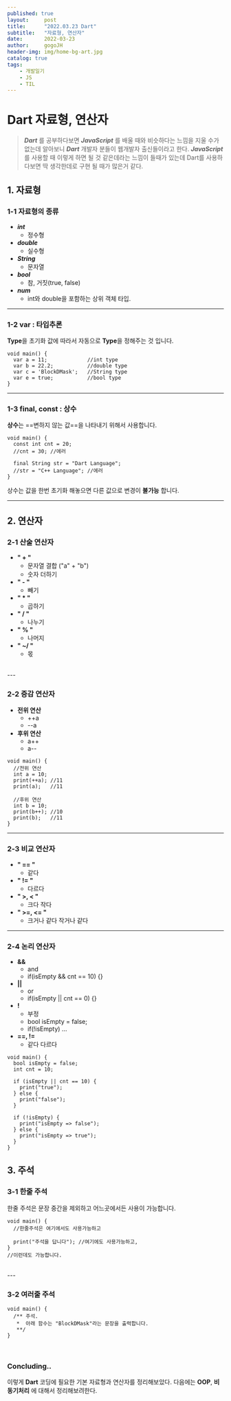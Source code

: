 ```yaml
---
published: true
layout:     post
title:      "2022.03.23 Dart"
subtitle:   "자료형, 연산자"
date:       2022-03-23
author:     gogoJH
header-img: img/home-bg-art.jpg
catalog: true
tags:
    - 개발일기
    - JS
    - TIL
---
```


# Dart 자료형, 연산자
>***Dart*** 를 공부하다보면 ***JavaScript*** 를 배울 때와 비슷하다는 느낌을 지울 수가 없는데 알아보니 ***Dart*** 개발자 분들이 웹개발자 출신들이라고 한다.
>***JavaScript*** 를 사용할 때 이렇게 하면 될 것 같은데라는 느낌이 들때가 있는데 Dart를 사용하다보면 딱 생각한데로 구현 될 때가 많은거 같다. 


## 1. 자료형
### 1-1 자료형의 종류
-   ***int***
    -   정수형
-   ***double***
    -   실수형
-   ***String***
    -   문자열
-   ***bool***
    -   참, 거짓(true, false)
-   ***num***
    -   int와 double을 포함하는 상위 객체 타입.
 ----
 
### 1-2 var : 타입추론

**Type**을 초기화 값에 따라서 자동으로 **Type**을 정해주는 것 입니다.
```
void main() {
  var a = 11;             //int type
  var b = 22.2;           //double type
  var c = 'BlockDMask';   //String type
  var e = true;           //bool type
}
```
---
### 1-3 final, const : 상수

**상수**는 ==변하지 않는 값==을 나타내기 위해서 사용합니다.

```
void main() {
  const int cnt = 20;
  //cnt = 30; //에러
  
  final String str = "Dart Language";
  //str = "C++ Language"; //에러
}
```

상수는 값을 한번 초기화 해놓으면 다른 값으로 변경이 **불가능** 합니다.

---
## 2. 연산자

### 2-1 산술 연산자

-   **" + "**
    -   문자열 결합 ("a" + "b")
    -   숫자 더하기
-   **" - "**
    -   빼기
-   **" * "**
    -   곱하기
-   **" / "**
    -   나누기
-   **" % "**
    -   나머지
-   **" ~/ "**
    -   몫
<br>
---
<br>

### 2-2 증감 연산자

-   **전위 연산**
    -   ++a
    -   --a
-   **후위 연산**
    -   a++
    -   a--

```
void main() {
  //전위 연산
  int a = 10;
  print(++a); //11
  print(a);   //11
  
  //후위 연산
  int b = 10;
  print(b++); //10
  print(b);   //11
}
```
---
### 2-3 비교 연산자

-   **" == "**
    -   같다
-   **" != "**
    -   다르다
-   **" >, < "**
    -   크다 작다
-   **" >=, <= "**
    -   크거나 같다 작거나 같다
  
---

### 2-4 논리 연산자

-   **&&**
    -   and
    -   if(isEmpty && cnt == 10) {}
-   **||**
    -   or
    -   if(isEmpty || cnt == 0) {}
-   **!**
    -   부정
    -   bool isEmpty = false;
    -   if(!isEmpty) ...
-   **==, !=**
    -   같다 다르다

```
void main() {
  bool isEmpty = false;
  int cnt = 10;

  if (isEmpty || cnt == 10) {
    print("true");
  } else {
    print("false");
  }

  if (!isEmpty) {
    print("isEmpty => false");
  } else {
    print("isEmpty => true");
  }
}
```

## 3. 주석

### 3-1 한줄 주석

한줄 주석은 문장 중간을 제외하고 어느곳에서든 사용이 가능합니다.

```
void main() {
  //한줄주석은 여기에서도 사용가능하고
  
  print("주석을 답니다"); //여기에도 사용가능하고,
}
//이런데도 가능합니다.
```
<br>
---
<br>

### 3-2 여러줄 주석
```
void main() {
  /** 주석.
   *  아래 함수는 "BlockDMask"라는 문장을 출력합니다.
   **/
}
```
<br>

###   Concluding..

이렇게 **Dart** 코딩에 필요한 기본 자료형과 연산자를 정리해보았다.
다음에는 __OOP__, __비동기처리__ 에 대해서 정리해보려한다.
<!--stackedit_data:
eyJoaXN0b3J5IjpbMTQ2NTk1MDAxMSwxNDkwMDQ3MjA2XX0=
-->